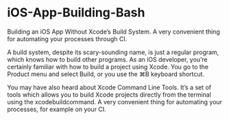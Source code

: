 # iOS-App-Building-Bash
Building an iOS App Without Xcode’s Build System. A very convenient thing for automating your processes through CI.

A build system, despite its scary-sounding name, is just a regular program, which knows how to build other programs. As an iOS developer, you’re certainly familiar with how to build a project using Xcode. You go to the Product menu and select Build, or you use the ⌘B keyboard shortcut.

You may have also heard about Xcode Command Line Tools. It’s a set of tools which allows you to build Xcode projects directly from the terminal using the xcodebuildcommand. A very convenient thing for automating your processes, for example on your CI.

